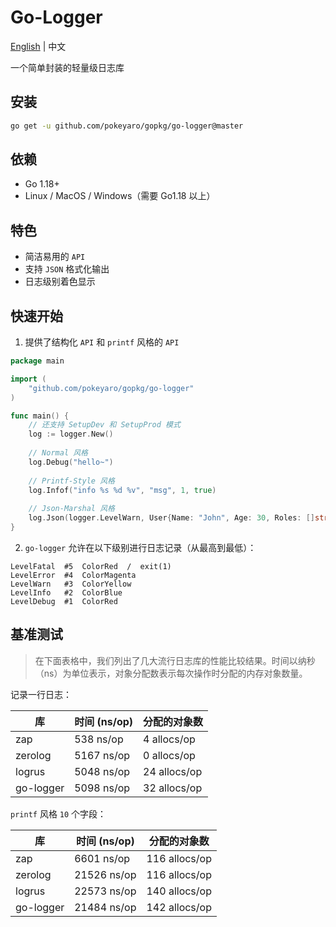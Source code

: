 # Go-Logger

[English](README.md) | 中文

一个简单封装的轻量级日志库


## 安装

```bash
go get -u github.com/pokeyaro/gopkg/go-logger@master
```


## 依赖

- Go 1.18+
- Linux / MacOS / Windows（需要 Go1.18 以上）


## 特色

- 简洁易用的 `API`
- 支持 `JSON` 格式化输出
- 日志级别着色显示


## 快速开始

1. 提供了结构化 `API` 和 `printf` 风格的 `API`

```go
package main

import (
	"github.com/pokeyaro/gopkg/go-logger"
)

func main() {
	// 还支持 SetupDev 和 SetupProd 模式
	log := logger.New()
	
	// Normal 风格
	log.Debug("hello~")
	
	// Printf-Style 风格
	log.Infof("info %s %d %v", "msg", 1, true)
	
	// Json-Marshal 风格
	log.Json(logger.LevelWarn, User{Name: "John", Age: 30, Roles: []string{"Admin", "User"}})
}
```

2. `go-logger` 允许在以下级别进行日志记录（从最高到最低）：

```textmate
LevelFatal  #5  ColorRed  /  exit(1)
LevelError  #4  ColorMagenta
LevelWarn   #3  ColorYellow
LevelInfo   #2  ColorBlue
LevelDebug  #1  ColorRed
```


## 基准测试

> 在下面表格中，我们列出了几大流行日志库的性能比较结果。时间以纳秒（ns）为单位表示，对象分配数表示每次操作时分配的内存对象数量。

记录一行日志：

| 库         | 时间 (ns/op) | 分配的对象数        |
|-----------|--------------|-------------------|
| zap       | 538 ns/op    | 4 allocs/op       |
| zerolog   | 5167 ns/op   | 0 allocs/op       |
| logrus    | 5048 ns/op   | 24 allocs/op      |
| go-logger | 5098 ns/op   | 32 allocs/op      |

`printf` 风格 `10` 个字段：

| 库         | 时间 (ns/op)  | 分配的对象数       |
|-----------|---------------|------------------|
| zap       | 6601 ns/op    | 116 allocs/op    |
| zerolog   | 21526 ns/op   | 116 allocs/op    |
| logrus    | 22573 ns/op   | 140 allocs/op    |
| go-logger | 21484 ns/op   | 142 allocs/op    |
